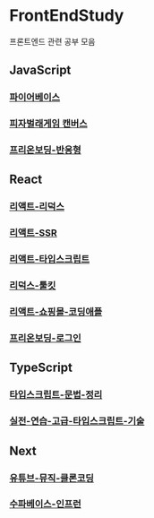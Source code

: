 # FrontEndStudy

프론트엔드 관련 공부 모음

## JavaScript
### [파이어베이스](JavaScript/Firebase/my-diary)
### [피자벌래게임 캔버스](JavaScript/PizzaBugGame)
### [프리온보딩-반응형](JavaScript/반응형)

## React
### [리액트-리덕스](React/react-redux)
### [리액트-SSR](React/ReactServer)
### [리액트-타입스크립트](React/ReactTypeScript)
### [리덕스-툴킷](React/reduxtoolkit)
### [리액트-쇼핑몰-코딩애플](React/shoppingmall)
### [프리온보딩-로그인](React/프리온보딩%20챌린지%20로그인,%20어플리케이션%20구조)

## TypeScript
### [타입스크립트-문법-정리](TypeScript/타입스크립트%20문법%20정리)
### [실전-연습-고급-타입스크립트-기술](TypeScript/실전%20연습%20고급%20타입스크립트%20기술)

## Next
### [유튜브-뮤직-클론코딩](Next/yt-music-clone-next)
### [수파베이스-인프런](Next/supabase/infrearn-supabase)